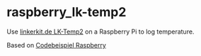 # raspberry_lk-temp2
Use [linkerkit.de LK-Temp2](http://www.linkerkit.de/index.php?title=LK-Temp2) on a Raspberry Pi to log temperature.




Based on [Codebeispiel Raspberry](http://www.linkerkit.de/index.php?title=LK-Temp2#Codebeispiel_Raspberry)
